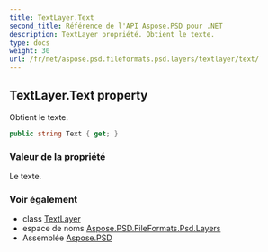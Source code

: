 ```yaml
---
title: TextLayer.Text
second_title: Référence de l'API Aspose.PSD pour .NET
description: TextLayer propriété. Obtient le texte.
type: docs
weight: 30
url: /fr/net/aspose.psd.fileformats.psd.layers/textlayer/text/
---
```

## TextLayer.Text property

Obtient le texte.

```csharp
public string Text { get; }
```

### Valeur de la propriété

Le texte.

### Voir également

* class [TextLayer](../)
* espace de noms [Aspose.PSD.FileFormats.Psd.Layers](../../textlayer/)
* Assemblée [Aspose.PSD](../../../)



